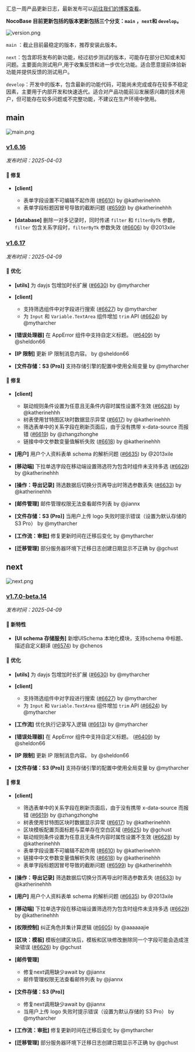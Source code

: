 汇总一周产品更新日志，最新发布可以[前往我们的博客查看](https://www.nocobase.com/cn/blog/timeline)。

**NocoBase 目前更新包括的版本更新包括三个分支：`main` ，`next`和 `develop`。**

![version.png](https://static-docs.nocobase.com/ba5f04e27e99c625cb3822da5df07860.png)

`main` ：截止目前最稳定的版本，推荐安装此版本。

`next`：包含即将发布的新功能，经过初步测试的版本，可能存在部分已知或未知问题。主要面向测试用户,用于收集反馈和进一步优化功能。适合愿意提前体验新功能并提供反馈的测试用户。

`develop`：开发中的版本，包含最新的功能代码，可能尚未完成或存在较多不稳定因素，主要用于内部开发和快速迭代。适合对产品功能前沿发展感兴趣的技术用户，但可能存在较多问题或不完整功能，不建议在生产环境中使用。

## main

![main.png](https://static-docs.nocobase.com/47a3c71734c1d0f908b51f9ebd53c0ac.png)

### [v1.6.16](https://www.nocobase.com/cn/blog/v1.6.16)

*发布时间：2025-04-03*

#### 🐛 修复

- **[client]**

  - 表单字段设置不可编辑不起作用 ([#6610](https://github.com/nocobase/nocobase/pull/6610)) by @katherinehhh
  - 表单字段标题因冒号导致的截断问题 ([#6599](https://github.com/nocobase/nocobase/pull/6599)) by @katherinehhh
- **[database]** 删除一对多记录时，同时传递 `filter` 和 `filterByTk` 参数，`filter` 包含关系字段时，`filterByTk` 参数失效 ([#6606](https://github.com/nocobase/nocobase/pull/6606)) by @2013xile

### [v1.6.17](https://www.nocobase.com/cn/blog/v1.6.17)

*发布时间：2025-04-09*

#### 🚀 优化

- **[utils]** 为 dayjs 包增加时长扩展 ([#6630](https://github.com/nocobase/nocobase/pull/6630)) by @mytharcher
- **[client]**

  - 支持筛选组件中对字段进行搜索 ([#6627](https://github.com/nocobase/nocobase/pull/6627)) by @mytharcher
  - 为 `Input` 和 `Variable.TextArea` 组件增加 `trim` API ([#6624](https://github.com/nocobase/nocobase/pull/6624)) by @mytharcher
- **[错误处理器]** 在 AppError 组件中支持自定义标题。 ([#6409](https://github.com/nocobase/nocobase/pull/6409)) by @sheldon66
- **[IP 限制]** 更新 IP 限制消息内容。 by @sheldon66
- **[文件存储：S3 (Pro)]** 支持存储引擎的配置中使用全局变量 by @mytharcher

#### 🐛 修复

- **[client]**

  - 联动规则条件设置为任意且无条件内容时属性设置不生效 ([#6628](https://github.com/nocobase/nocobase/pull/6628)) by @katherinehhh
  - 树表使用甘特图区块时数据显示异常 ([#6617](https://github.com/nocobase/nocobase/pull/6617)) by @katherinehhh
  - 筛选表单中的关系字段在刷新页面后，由于没有携带 x-data-source 而报错 ([#6619](https://github.com/nocobase/nocobase/pull/6619)) by @zhangzhonghe
  - 链接中中文参数变量值解析失败 ([#6618](https://github.com/nocobase/nocobase/pull/6618)) by @katherinehhh
- **[用户]** 用户个人资料表单 schema 的解析问题 ([#6635](https://github.com/nocobase/nocobase/pull/6635)) by @2013xile
- **[移动端]** 下拉单选字段在移动端设置筛选符为包含时组件未支持多选 ([#6629](https://github.com/nocobase/nocobase/pull/6629)) by @katherinehhh
- **[操作：导出记录]** 筛选数据后切换分页再导出时筛选参数丢失 ([#6633](https://github.com/nocobase/nocobase/pull/6633)) by @katherinehhh
- **[邮件管理]** 邮件管理权限无法查看邮件列表 by @jiannx
- **[文件存储：S3 (Pro)]** 当用户上传 logo 失败时提示错误（设置为默认存储的 S3 Pro） by @mytharcher
- **[工作流：审批]** 修复更新时间在迁移后变化 by @mytharcher
- **[迁移管理]** 部分服务器环境下迁移日志创建日期显示不正确 by @gchust

## next

![next.png](https://static-docs.nocobase.com/8ed17a0f08cc585018f6de6c8b13947d.png)

### [v1.7.0-beta.14](https://www.nocobase.com/cn/blog/v1.7.0-beta.14)

*发布时间：2025-04-09*

#### 🎉 新特性

- **[UI schema 存储服务]** 新增UISchema 本地化模块，支持schema 中标题、描述自定义翻译 ([#6574](https://github.com/nocobase/nocobase/pull/6574)) by @chenos

#### 🚀 优化

- **[utils]** 为 dayjs 包增加时长扩展 ([#6630](https://github.com/nocobase/nocobase/pull/6630)) by @mytharcher
- **[client]**

  - 支持筛选组件中对字段进行搜索 ([#6627](https://github.com/nocobase/nocobase/pull/6627)) by @mytharcher
  - 为 `Input` 和 `Variable.TextArea` 组件增加 `trim` API ([#6624](https://github.com/nocobase/nocobase/pull/6624)) by @mytharcher
- **[工作流]** 优化执行记录写入逻辑 ([#6613](https://github.com/nocobase/nocobase/pull/6613)) by @mytharcher
- **[错误处理器]** 在 AppError 组件中支持自定义标题。 ([#6409](https://github.com/nocobase/nocobase/pull/6409)) by @sheldon66
- **[IP 限制]** 更新 IP 限制消息内容。 by @sheldon66
- **[文件存储：S3 (Pro)]** 支持存储引擎的配置中使用全局变量 by @mytharcher

#### 🐛 修复

- **[client]**

  - 筛选表单中的关系字段在刷新页面后，由于没有携带 x-data-source 而报错 ([#6619](https://github.com/nocobase/nocobase/pull/6619)) by @zhangzhonghe
  - 树表使用甘特图区块时数据显示异常 ([#6617](https://github.com/nocobase/nocobase/pull/6617)) by @katherinehhh
  - 区块模板配置页面标题与菜单存在空白区域 ([#6625](https://github.com/nocobase/nocobase/pull/6625)) by @gchust
  - 联动规则条件设置为任意且无条件内容时属性设置不生效 ([#6628](https://github.com/nocobase/nocobase/pull/6628)) by @katherinehhh
  - 表单字段设置不可编辑不起作用 ([#6610](https://github.com/nocobase/nocobase/pull/6610)) by @katherinehhh
  - 链接中中文参数变量值解析失败 ([#6618](https://github.com/nocobase/nocobase/pull/6618)) by @katherinehhh
  - 表单字段标题因冒号导致的截断问题 ([#6599](https://github.com/nocobase/nocobase/pull/6599)) by @katherinehhh
- **[操作：导出记录]** 筛选数据后切换分页再导出时筛选参数丢失 ([#6633](https://github.com/nocobase/nocobase/pull/6633)) by @katherinehhh
- **[用户]** 用户个人资料表单 schema 的解析问题 ([#6635](https://github.com/nocobase/nocobase/pull/6635)) by @2013xile
- **[移动端]** 下拉单选字段在移动端设置筛选符为包含时组件未支持多选 ([#6629](https://github.com/nocobase/nocobase/pull/6629)) by @katherinehhh
- **[权限控制]** 纠正角色并集计算逻辑 ([#6605](https://github.com/nocobase/nocobase/pull/6605)) by @aaaaaajie
- **[区块：模板]** 模板创建区块后，模板和区块修改删除同一个字段可能会造成渲染错误 ([#6626](https://github.com/nocobase/nocobase/pull/6626)) by @gchust
- **[邮件管理]**

  - 修复next调用缺少await by @jiannx
  - 邮件管理权限无法查看邮件列表 by @jiannx
- **[文件存储：S3 (Pro)]**

  - 修复next调用缺少await by @jiannx
  - 当用户上传 logo 失败时提示错误（设置为默认存储的 S3 Pro） by @mytharcher
- **[工作流：审批]** 修复更新时间在迁移后变化 by @mytharcher
- **[迁移管理]** 部分服务器环境下迁移日志创建日期显示不正确 by @gchust
